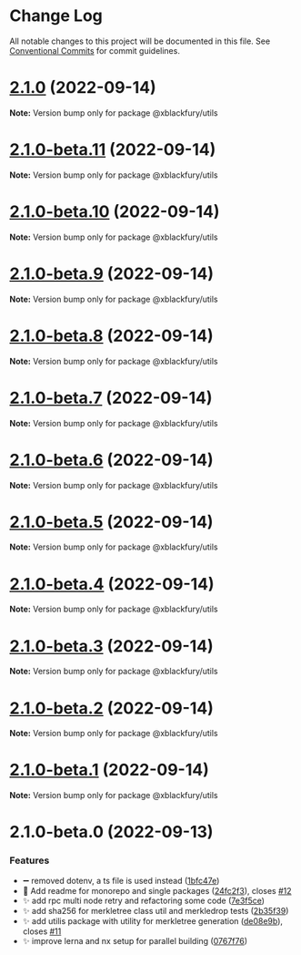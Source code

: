 # Change Log

All notable changes to this project will be documented in this file.
See [Conventional Commits](https://conventionalcommits.org) for commit guidelines.

# [2.1.0](https://github.com/nephirim/incubusjs/compare/@xblackfury/utils@2.1.0-beta.11...@xblackfury/utils@2.1.0) (2022-09-14)

**Note:** Version bump only for package @xblackfury/utils





# [2.1.0-beta.11](https://github.com/nephirim/incubusjs/compare/@xblackfury/utils@2.1.0-beta.10...@xblackfury/utils@2.1.0-beta.11) (2022-09-14)

**Note:** Version bump only for package @xblackfury/utils





# [2.1.0-beta.10](https://github.com/nephirim/incubusjs/compare/@xblackfury/utils@2.1.0-beta.9...@xblackfury/utils@2.1.0-beta.10) (2022-09-14)

**Note:** Version bump only for package @xblackfury/utils





# [2.1.0-beta.9](https://github.com/nephirim/incubusjs/compare/@xblackfury/utils@2.1.0-beta.8...@xblackfury/utils@2.1.0-beta.9) (2022-09-14)

**Note:** Version bump only for package @xblackfury/utils





# [2.1.0-beta.8](https://github.com/nephirim/incubusjs/compare/@xblackfury/utils@2.1.0-beta.7...@xblackfury/utils@2.1.0-beta.8) (2022-09-14)

**Note:** Version bump only for package @xblackfury/utils





# [2.1.0-beta.7](https://github.com/nephirim/incubusjs/compare/@xblackfury/utils@2.1.0-beta.6...@xblackfury/utils@2.1.0-beta.7) (2022-09-14)

**Note:** Version bump only for package @xblackfury/utils





# [2.1.0-beta.6](https://github.com/nephirim/incubusjs/compare/@xblackfury/utils@2.1.0-beta.5...@xblackfury/utils@2.1.0-beta.6) (2022-09-14)

**Note:** Version bump only for package @xblackfury/utils





# [2.1.0-beta.5](https://github.com/nephirim/incubusjs/compare/@xblackfury/utils@2.1.0-beta.4...@xblackfury/utils@2.1.0-beta.5) (2022-09-14)

**Note:** Version bump only for package @xblackfury/utils





# [2.1.0-beta.4](https://github.com/nephirim/incubusjs/compare/@xblackfury/utils@2.1.0-beta.3...@xblackfury/utils@2.1.0-beta.4) (2022-09-14)

**Note:** Version bump only for package @xblackfury/utils





# [2.1.0-beta.3](https://github.com/nephirim/incubusjs/compare/@xblackfury/utils@2.1.0-beta.2...@xblackfury/utils@2.1.0-beta.3) (2022-09-14)

**Note:** Version bump only for package @xblackfury/utils





# [2.1.0-beta.2](https://github.com/nephirim/incubusjs/compare/@xblackfury/utils@2.1.0-beta.1...@xblackfury/utils@2.1.0-beta.2) (2022-09-14)

**Note:** Version bump only for package @xblackfury/utils





# [2.1.0-beta.1](https://github.com/nephirim/incubusjs/compare/@xblackfury/utils@2.1.0-beta.0...@xblackfury/utils@2.1.0-beta.1) (2022-09-14)

**Note:** Version bump only for package @xblackfury/utils





# 2.1.0-beta.0 (2022-09-13)


### Features

* :heavy_minus_sign: removed dotenv, a ts file is used instead ([1bfc47e](https://github.com/nephirim/incubusjs/commit/1bfc47e5f083a4918d671420c6ad2c5a25c32ca1))
* :memo: Add readme for monorepo and single packages ([24fc2f3](https://github.com/nephirim/incubusjs/commit/24fc2f361e85d7b727b55a6e26c76f7b14e70512)), closes [#12](https://github.com/nephirim/incubusjs/issues/12)
* :sparkles: add rpc multi node retry and refactoring some code ([7e3f5ce](https://github.com/nephirim/incubusjs/commit/7e3f5cea87443aa146a64caeaa1531d5f1a8333a))
* :sparkles: add sha256 for merkletree class util and merkledrop tests ([2b35f39](https://github.com/nephirim/incubusjs/commit/2b35f39ed3efaee25bb26f92106f4534c6fb9fe3))
* :sparkles: add utilis package with utility for merkletree generation ([de08e9b](https://github.com/nephirim/incubusjs/commit/de08e9be2023249edf9288b6de01871853aee777)), closes [#11](https://github.com/nephirim/incubusjs/issues/11)
* :sparkles: improve lerna and nx setup for parallel building ([0767f76](https://github.com/nephirim/incubusjs/commit/0767f767acad32a6a10c54f3c19055a9ae337ac5))
